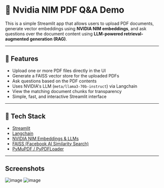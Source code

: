 # 📄 Nvidia NIM PDF Q&A Demo

This is a simple Streamlit app that allows users to upload PDF documents, generate vector embeddings using **NVIDIA NIM embeddings**, and ask questions over the document content using **LLM-powered retrieval-augmented generation (RAG)**.

---

## 🚀 Features

- Upload one or more PDF files directly in the UI
- Generate a FAISS vector store for the uploaded PDFs
- Ask questions based on the PDF contents
- Uses NVIDIA's LLM (`meta/llama3-70b-instruct`) via Langchain
- View the matching document chunks for transparency
- Simple, fast, and interactive Streamlit interface

---

## 🧠 Tech Stack

- [Streamlit](https://streamlit.io/)
- [Langchain](https://www.langchain.com/)
- [NVIDIA NIM Embeddings & LLMs](https://catalog.ngc.nvidia.com/)
- [FAISS (Facebook AI Similarity Search)](https://github.com/facebookresearch/faiss)
- [PyMuPDF / PyPDFLoader](https://pymupdf.readthedocs.io/)

---
## Screenshots
![image](https://github.com/user-attachments/assets/040eddc2-d4da-4092-a597-a436a600dad9)
![image](https://github.com/user-attachments/assets/b41ae2e8-6d99-4fe0-b614-d5aede2c0721)




